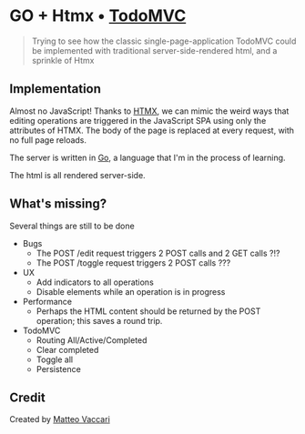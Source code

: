 # GO + Htmx • [TodoMVC](http://todomvc.com)

> Trying to see how the classic single-page-application TodoMVC could be implemented with traditional server-side-rendered
> html, and a sprinkle of Htmx


## Implementation

Almost no JavaScript!  Thanks to [HTMX](https://htmx.org/), we can mimic the weird ways that editing operations are
triggered in the JavaScript SPA using only the attributes of HTMX.  The body of the page is replaced at every request, 
with no full page reloads.

The server is written in [Go](https://go.dev/), a language that I'm in the process of learning.

The html is all rendered server-side.

## What's missing?

Several things are still to be done

* Bugs
  * The POST /edit request triggers 2 POST calls and 2 GET calls ?!?
  * The POST /toggle request triggers 2 POST calls ???
* UX
  * Add indicators to all operations
  * Disable elements while an operation is in progress
* Performance
  * Perhaps the HTML content should be returned by the POST operation; this saves a round trip.
* TodoMVC
  * Routing All/Active/Completed
  * Clear completed
  * Toggle all
  * Persistence

## Credit

Created by [Matteo Vaccari](https://matteo.vaccari.name)
